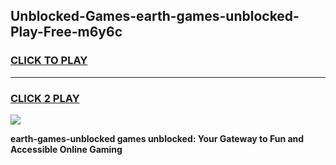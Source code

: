 
## Unblocked-Games-earth-games-unblocked-Play-Free-m6y6c
<h3>
<a href="https://premium76.site?title=earth-games-unblocked&ref=17A">CLICK TO PLAY</a></h3>
<hr>

<h3>
<a href="https://premium76.site?title=earth-games-unblocked&ref=17A">CLICK 2 PLAY</a>
  
</h3>

<a href="https://premium76.site?title=earth-games-unblocked&ref=17A"><img src="https://clearcache.store/games.png"></a>


**earth-games-unblocked games unblocked: Your Gateway to Fun and Accessible Online Gaming**
